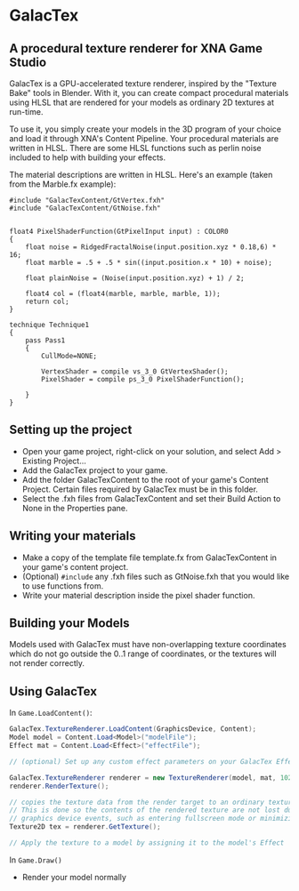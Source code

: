 GalacTex
========

A procedural texture renderer for XNA Game Studio
--------

GalacTex is a GPU-accelerated texture renderer, inspired by the "Texture Bake" tools in Blender. With it, you can create compact procedural materials using HLSL that are rendered for your models as ordinary 2D textures at run-time.

To use it, you simply create your models in the 3D program of your choice and load it through XNA's Content Pipeline. Your procedural materials are written in HLSL. There are some HLSL functions such as perlin noise included to help with building your effects.

The material descriptions are written in HLSL. Here's an example (taken from the Marble.fx example):

```hlsl
#include "GalacTexContent/GtVertex.fxh"
#include "GalacTexContent/GtNoise.fxh"


float4 PixelShaderFunction(GtPixelInput input) : COLOR0
{
    float noise = RidgedFractalNoise(input.position.xyz * 0.18,6) * 16;
	float marble = .5 + .5 * sin((input.position.x * 10) + noise);

	float plainNoise = (Noise(input.position.xyz) + 1) / 2;

    float4 col = (float4(marble, marble, marble, 1));
	return col;
}

technique Technique1
{
    pass Pass1
    {
        CullMode=NONE;
        
        VertexShader = compile vs_3_0 GtVertexShader();
        PixelShader = compile ps_3_0 PixelShaderFunction();
        
    }
}
```

Setting up the project
--------

- Open your game project, right-click on your solution, and select Add > Existing Project...
- Add the GalacTex project to your game.
- Add the folder GalacTexContent to the root of your game's Content Project. Certain files required by GalacTex must be in this folder.
- Select the .fxh files from GalacTexContent and set their Build Action to None in the Properties pane.


Writing your materials
--------

- Make a copy of the template file template.fx from GalacTexContent in your game's content project.
- (Optional) `#include` any .fxh files such as GtNoise.fxh that you would like to use functions from.
- Write your material description inside the pixel shader function.


Building your Models
--------

Models used with GalacTex must have non-overlapping texture coordinates which do not go outside the 0..1 range of coordinates, or the textures will not render correctly.


Using GalacTex
--------

In `Game.LoadContent()`:
```csharp
GalacTex.TextureRenderer.LoadContent(GraphicsDevice, Content);
Model model = Content.Load<Model>("modelFile");
Effect mat = Content.Load<Effect>("effectFile");

// (optional) Set up any custom effect parameters on your GalacTex Effects

GalacTex.TextureRenderer renderer = new TextureRenderer(model, mat, 1024, 1024);
renderer.RenderTexture();

// copies the texture data from the render target to an ordinary texture. 
// This is done so the contents of the rendered texture are not lost during certain
// graphics device events, such as entering fullscreen mode or minimizing the game.
Texture2D tex = renderer.GetTexture();

// Apply the texture to a model by assigning it to the model's Effect
```

In `Game.Draw()`
- Render your model normally